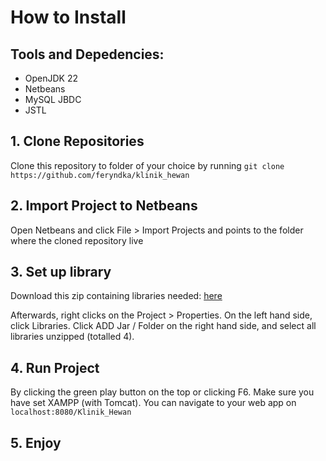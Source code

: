 # How to Install

## Tools and Depedencies:
- OpenJDK 22
- Netbeans
- MySQL JBDC
- JSTL

## 1. Clone Repositories
Clone this repository to folder of your choice by running `git clone https://github.com/feryndka/klinik_hewan`

## 2. Import Project to Netbeans
Open Netbeans and click File > Import Projects and points to the folder where the cloned repository live

## 3. Set up library
Download this zip containing libraries needed: [here](https://telkomuniversityofficial-my.sharepoint.com/:u:/g/personal/zefanyaws_student_telkomuniversity_ac_id/EfI8IOI8LfVGr4VBGUC-JDEB2elz-UWE4h0qhv-WXrB5qQ?e=FzdQbT)

Afterwards, right clicks on the Project > Properties. On the left hand side, click Libraries. Click ADD Jar / Folder on the right hand side, and select all libraries unzipped (totalled 4).

## 4. Run Project
By clicking the green play button on the top or clicking F6. Make sure you have set XAMPP (with Tomcat). You can navigate to your web app on `localhost:8080/Klinik_Hewan`

## 5. Enjoy
